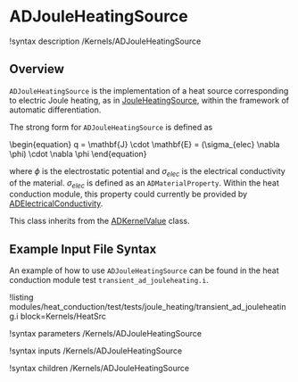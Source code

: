 # ADJouleHeatingSource

!syntax description /Kernels/ADJouleHeatingSource

## Overview

`ADJouleHeatingSource` is the implementation of a heat source corresponding to
electric Joule heating, as in [JouleHeatingSource](JouleHeatingSource.md), within
the framework of automatic differentiation.

The strong form for `ADJouleHeatingSource` is defined as

\begin{equation}
q = \mathbf{J} \cdot \mathbf{E} = (\sigma_{elec} \nabla \phi) \cdot \nabla \phi
\end{equation}

where $\phi$ is the electrostatic potential and $\sigma_{elec}$ is the
electrical conductivity of the material. $\sigma_{elec}$ is defined as an
`ADMaterialProperty`. Within the heat conduction module, this property could
currently be provided by [ADElectricalConductivity](ADElectricalConductivity.md).

This class inherits from the [ADKernelValue](framework:Kernel.md) class.

## Example Input File Syntax

An example of how to use `ADJouleHeatingSource` can be found in the
heat conduction module test `transient_ad_jouleheating.i`.

!listing modules/heat_conduction/test/tests/joule_heating/transient_ad_jouleheating.i block=Kernels/HeatSrc

!syntax parameters /Kernels/ADJouleHeatingSource

!syntax inputs /Kernels/ADJouleHeatingSource

!syntax children /Kernels/ADJouleHeatingSource
